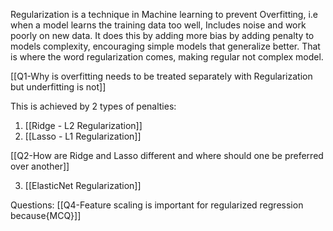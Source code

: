 Regularization is a technique in Machine learning to prevent Overfitting, i.e when a model learns the training data too well, Includes noise and work poorly on new data. It does this by adding more bias by adding penalty to models complexity, encouraging simple models that generalize better. That is where the word regularization comes, making regular not complex model.

[[Q1-Why is overfitting needs to be treated separately with Regularization but underfitting is not]]

This is achieved by 2 types of penalties:
1. [[Ridge - L2 Regularization]]
2. [[Lasso - L1 Regularization]]

[[Q2-How are Ridge and Lasso different and where should one be preferred over another]]

3. [[ElasticNet Regularization]]



Questions:
[[Q4-Feature scaling is important for regularized regression because{MCQ}]]